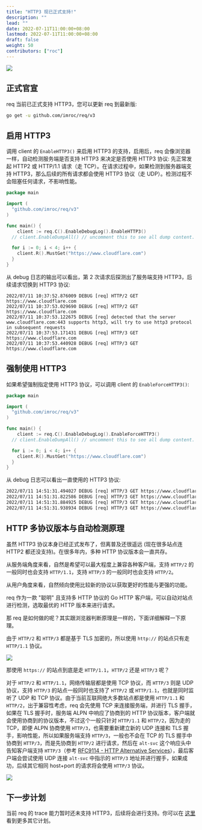 ```yaml
---
title: "HTTP3 现已正式支持!"
description: ""
lead: ""
date: 2022-07-11T11:00:00+08:00
lastmod: 2022-07-11T11:00:00+08:00
draft: false
weight: 50
contributors: ["roc"]
---
```


![](http3.gif)

## 正式官宣

req 当前已正式支持 HTTP3，您可以更新 req 到最新版:

```bash
go get -u github.com/imroc/req/v3
```

## 启用 HTTP3

调用 client 的 `EnableHTTP3()` 来启用 HTTP3 的支持，启用后，req 会像浏览器一样，自动检测服务端是否支持 HTTP3 来决定是否使用 HTTP3 协议: 先正常发起 HTTP2 或 HTTP/1.1 请求（走 TCP）。在请求过程中，如果检测到服务器端支持 HTTP3，那么后续的所有请求都会使用 HTTP3 协议（走 UDP）。检测过程不会阻塞任何请求，不影响性能。

```go
package main

import (
  "github.com/imroc/req/v3"
)

func main() {
	client := req.C().EnableDebugLog().EnableHTTP3()
  // client.EnableDumpAll() // uncomment this to see all dump content.

  for i := 0; i < 4; i++ {
    client.R().MustGet("https://www.cloudflare.com")
  }
}
```

从 debug 日志的输出可以看出，第 2 次请求后探测出了服务端支持 HTTP3，后续请求切换到 HTTP3 协议:

```
2022/07/11 10:37:52.876009 DEBUG [req] HTTP/2 GET https://www.cloudflare.com
2022/07/11 10:37:53.029690 DEBUG [req] HTTP/2 GET https://www.cloudflare.com
2022/07/11 10:37:53.122675 DEBUG [req] detected that the server www.cloudflare.com:443 supports http3, will try to use http3 protocol in subsequent requests
2022/07/11 10:37:53.171431 DEBUG [req] HTTP/3 GET https://www.cloudflare.com
2022/07/11 10:37:53.440928 DEBUG [req] HTTP/3 GET https://www.cloudflare.com
```

## 强制使用 HTTP3

如果希望强制指定使用 HTTP3 协议，可以调用 client 的 `EnableForceHTTP3()`:

```go
package main

import (
  "github.com/imroc/req/v3"
)

func main() {
	client := req.C().EnableDebugLog().EnableForceHTTP3()
  // client.EnableDumpAll() // uncomment this to see all dump content.

  for i := 0; i < 4; i++ {
    client.R().MustGet("https://www.cloudflare.com")
  }
}
```

从 debug 日志可以看出一直使用的 HTTP3 协议:

```txt
2022/07/11 14:51:31.494027 DEBUG [req] HTTP/3 GET https://www.cloudflare.com
2022/07/11 14:51:31.822586 DEBUG [req] HTTP/3 GET https://www.cloudflare.com
2022/07/11 14:51:31.884925 DEBUG [req] HTTP/3 GET https://www.cloudflare.com
2022/07/11 14:51:31.938934 DEBUG [req] HTTP/3 GET https://www.cloudflare.com
```

## HTTP 多协议版本与自动检测原理

虽然 HTTP3 协议本身已经正式发布了，但离普及还很遥远 (现在很多站点连 HTTP2 都还没支持)。在很多年内，多种 HTTP 协议版本会一直共存。

从服务端角度来看，自然是希望可以最大程度上兼容各种客户端，支持 `HTTP/2` 的一般同时也会支持 `HTTP/1.1`，支持 `HTTP/3` 的一般同时也会支持 `HTTP/2`。

从用户角度来看，自然倾向使用比较新的协议以获取更好的性能与更强的功能。

req 作为一款 "聪明" 且支持多 HTTP 协议的 Go HTTP 客户端，可以自动对站点进行检测，选取最优的 HTTP 版本来进行请求。

那 req 是如何做的呢？其实跟浏览器判断原理是一样的，下面详细解释一下原理。

由于 `HTTP/2` 和 `HTTP/3` 都是基于 TLS 加密的，所以使用 `http://` 的站点只有走 `HTTP/1.1` 协议。

![](protocol-selection-http.png)

那使用 `https://` 的站点到底是走 `HTTP/1.1`，`HTTP/2` 还是 `HTTP/3` 呢？

对于 `HTTP/2` 和 `HTTP/1.1`，网络传输层都是使用 TCP 协议，而 `HTTP/3` 则是 UDP 协议，支持 `HTTP/3` 的站点一般同时也支持了 `HTTP/2` 或 `HTTP/1.1`，也就是同时监听了 UDP 和 TCP 协议。由于当前互联网绝大多数站点都是使用 `HTTP/1.1` 和 `HTTP/2`，出于兼容性考虑，req 会先使用 TCP 来连接服务端，并进行 TLS 握手，如果在 TLS 握手时，服务端 ALPN 中响应了协商到的 HTTP 协议版本，客户端就会使用协商到的协议版本，不过这个一般只针对 `HTTP/1.1` 和 `HTTP/2`，因为走的 TCP，即便 ALPN 协商使用 `HTTP/3`，也需要重新建立新的 UDP 连接和 TLS 握手，影响性能，所以如果服务端支持 `HTTP/3`，一般也不会在 TCP 的 TLS 握手中协商到 `HTTP/3`，而是先协商到 `HTTP/2` 进行请求，然后在 `alt-svc` 这个响应头中告知客户端支持 `HTTP/3`（参考 [RFC9114 - HTTP Alternative Services](https://www.rfc-editor.org/rfc/rfc9114.html#name-http-alternative-services)），最后客户端会尝试使用 UDP 连接 `alt-svc` 中指示的 `HTTP/3` 地址并进行握手，如果成功，后续其它相同 host+port 的请求将会使用 `HTTP/3` 协议。

![](protocol-selection-https.png)

## 下一步计划

当前 req 的 trace 能力暂时还未支持 HTTP3，后续将会进行支持。你可以在 [这里](https://github.com/users/imroc/projects/1/views/2) 看到更多其它计划。
